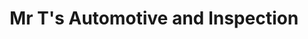 ---
title: "Mr T's Automotive and Inspection"
url: /georgetown/mr-ts-automotive-and-inspection/
shop: Autowerkstatt
---